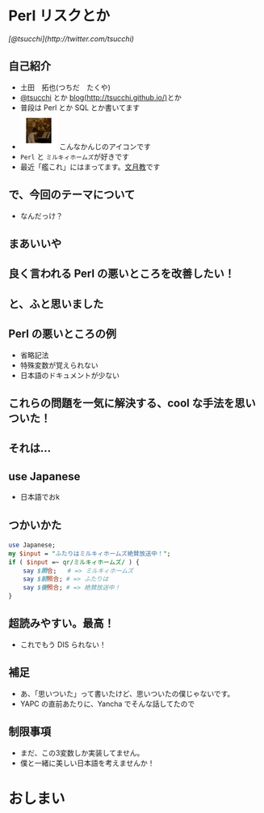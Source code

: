 Perl リスクとか
==========

<address>[@tsucchi](http://twitter.com/tsucchi)</address>


自己紹介
---
+ 土田　拓也(つちだ　たくや)
+ [@tsucchi](http://twitter.com/tsucchi) とか [blog(http://tsucchi.github.io/)](http://tsucchi.github.io/)とか
+ 普段は Perl とか SQL とか書いてます
+ <img src="./icon.jpeg"> こんなかんじのアイコンです
+ `Perl` と `ミルキィホームズ`が好きです
+ 最近「艦これ」にはまってます。[文月教](http://blog.livedoor.jp/kankore200/archives/31451312.html)です


で、今回のテーマについて
---
+ なんだっけ？

まあいいや
---

良く言われる Perl の悪いところを改善したい！
---

と、ふと思いました
---

Perl の悪いところの例
---
+ 省略記法
+ 特殊変数が覚えられない
+ 日本語のドキュメントが少ない

これらの問題を一気に解決する、cool な手法を思いついた！
---

それは...
---

use Japanese
---
+ 日本語でおk

つかいかた
---
```perl
use Japanese;
my $input = "ふたりはミルキィホームズ絶賛放送中！";
if ( $input =~ qr/ミルキィホームズ/ ) {
    say $照合;   # => ミルキィホームズ
    say $前照合; # => ふたりは
    say $後照合; # => 絶賛放送中！
}
```

超読みやすい。最高！
---
+ これでもう DIS られない！

補足
---
+ あ、「思いついた」って書いたけど、思いついたの僕じゃないです。
+ YAPC の直前あたりに、Yancha でそんな話してたので

制限事項
---
+ まだ、この3変数しか実装してません。
+ 僕と一緒に美しい日本語を考えませんか！

おしまい
===

